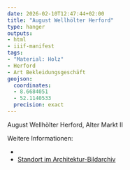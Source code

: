 ```yaml
---
date: 2026-02-10T12:47:44+02:00
title: "August Wellhölter Herford"
type: hanger
outputs:
- html
- iiif-manifest
tags:
- "Material: Holz"
- Herford
- Art Bekleidungsgeschäft
geojson:
  coordinates:
  - 8.6684051
  - 52.1140533
  precision: exact
---
```

August Wellhölter Herford, Alter Markt II

<div class="notes">
Weitere Informationen:
<ul>
<li><a href=""></a></li>
<li><a href="https://www.architektur-bildarchiv.de/image/Gesch%C3%A4ftsh%C3%A4user-Alter-Markt-2-6-Herford-51207.html
">Standort im Architektur-Bildarchiv</a></li>
</ul>
</div>
